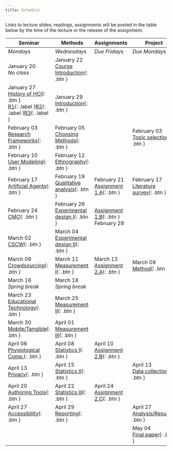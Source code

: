 ```yaml
---
title: Schedule
---
```


Links to lecture slides, readings, assignments will be posted in the table below by the time of the lecture or the release of the assignment.

| **Seminar** | **Methods** | **Assignments** | **Project** |
| ------------------------------------------------------------ | ------------------------------------------------ | --------------------------------------- | --------------------------------------------- |
| *Mondays* | *Wednesdays* | *Due Fridays* | *Due Mondays* |
| January 20<br />*No class* | January 22<br /><span class="fs-2">[Course Introduction](){: .btn }</span> | | |
| January 27<br /><span class="fs-2">[History of HCI](){: .btn }</span><br />[R1](){: .label }[R2](){: .label }[R3](){: .label } | January 29<br /><span class="fs-2">[Introduction](){: .btn }</span>        |                                         |                                               |
| February 03<br /><span class="fs-2">[Research Frameworks](){: .btn }</span>                  | February 05<br /><span class="fs-2">[Choosing Methods](){: .btn }</span>   |                                         | February 03<br /><span class="fs-2">[Topic selection](){: .btn }</span> |
| February 10<br /><span class="fs-2">[User Modeling](){: .btn }</span>                  | February 12<br /><span class="fs-2">[Ethnography](){: .btn }</span>        |                                         |                                               |
| February 17<br /><span class="fs-2">[Artificial Agents](){: .btn }</span>                    | February 19<br /><span class="fs-2">[Qualitative analysis](){: .btn }</span>     | February 21<br /><span class="fs-2">[Assignment 1.A](){: .btn }</span>  | February 17<br /><span class="fs-2">[Literature survey](){: .btn }</span>     |
| February 24<br /><span class="fs-2">[CMC](){: .btn }</span>                                  | February 26<br /><span class="fs-2">[Experimental design I](){: .btn }</span>    | <br /><span class="fs-2">[Assignment 1.B](){: .btn }</span> February 28 |                                               |
| March 02<br /><span class="fs-2">[CSCW](){: .btn }</span>                                    | March 04<br /><span class="fs-2">[Experimental design II](){: .btn }</span>      |                                         |                                               |
| March 09<br /><span class="fs-2">[Crowdsourcing](){: .btn }</span>                           | March 11<br /><span class="fs-2">[Measurement I](){: .btn }</span>               | March 13<br /><span class="fs-2">[Assignment 2.A](){: .btn }</span>     | March 09<br /><span class="fs-2">[Method](){: .btn }</span>                   |
| March 16<br />*Spring break*                                      | March 18<br />*Spring break*                           |                                         |                                               |
| March 23<br /><span class="fs-2">[Educational Technology](){: .btn }</span>                  | March 25<br /><span class="fs-2">[Measurement II](){: .btn }</span>              |                                         |                                               |
| March 30<br /><span class="fs-2">[Mobile/Tangible](){: .btn }</span>                         | April 01<br /><span class="fs-2">[Measurement III](){: .btn }</span>             |                                         |                                               |
| April 06<br /><span class="fs-2">[Physiological Comp.](){: .btn }</span>                 | April 08<br /><span class="fs-2">[Statistics I](){: .btn }</span>                | April 10<br /><span class="fs-2">[Assignment 2.B](){: .btn }</span>     |                                               |
| April 13<br /><span class="fs-2">[Privacy](){: .btn }</span>                                 | April 15<br /><span class="fs-2">[Statistics II](){: .btn }</span>               |                                         | April 13<br /><span class="fs-2">[Data collection](){: .btn }</span>          |
| April 20<br /><span class="fs-2">[Authoring Tools](){: .btn }</span>                | April 22<br /><span class="fs-2">[Statistics III](){: .btn }</span>              | April 24<br /><span class="fs-2">[Assignment 2.C](){: .btn }</span>     |                                               |
| April 27<br /><span class="fs-2">[Accessibility](){: .btn }</span>            | April 29<br /><span class="fs-2">[Reporting](){: .btn }</span>                   |                                         | April 27<br /><span class="fs-2">[Analysis/Results](){: .btn }</span>       |
|                                                              |                                                  |                                         | May 04<br /><span class="fs-2">[Final paper](){: .btn }</span>                |